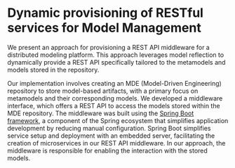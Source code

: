 # Dynamic provisioning of RESTful services for Model Management

We present an approach for provisioning a REST API middleware for a distributed modeling platform. This approach leverages model reflection to dynamically provide a REST API specifically tailored to the metamodels and models stored in the repository.

Our implementation involves creating an MDE (Model-Driven Engineering) repository to store model-based artifacts, with a primary focus on metamodels and their corresponding models. We developed a middleware interface, which offers a REST API to access the models stored within the MDE repository.
The middleware was built using the [Spring Boot framework](https://spring.io/projects/spring-boot), a component of the Spring ecosystem that simplifies application development by reducing manual configuration. Spring Boot simplifies service setup and deployment with an embedded server, facilitating the creation of microservices in our REST API middleware. In our approach, the middleware is responsible for enabling the interaction with the stored models.
